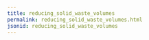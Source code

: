 ```yaml
---
title: reducing_solid_waste_volumes
permalink: reducing_solid_waste_volumes.html
jsonid: reducing_solid_waste_volumes
---
```

